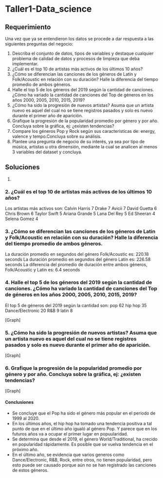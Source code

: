 # Taller1-Data_science

## Requerimiento

Una vez que ya se entendieron los datos se procede a dar respuesta a las siguientes preguntas del negocio:
1. Describa el conjunto de datos, tipos de variables y destaque cualquier problema de calidad de datos y procesos de limpieza que deba implementar.
2. ¿Cuál es el top 10 de artistas más activos de los últimos 10 años?
3. ¿Cómo se diferencian las canciones de los géneros de Latin y Folk/Acoustic en relación con su duración? Halle la diferencia del tiempo promedio de ambos géneros.
4. Halle el top 5 de los géneros del 2019 según la cantidad de canciones. ¿Cómo ha variado la cantidad de canciones del Top de géneros en los años 2000, 2005, 2010, 2015, 2019? 
5. ¿Cómo ha sido la progresión de nuevos artistas? Asuma que un artista nuevo es aquel del cual no se tiene registros pasados y solo es nuevo durante el primer año de aparición.
6. Grafique la progresión de la popularidad promedio por género y por año. Concluya sobre la gráfica, ej: ¿existen tendencias?
7. Compare los géneros Pop y Rock según sus características de: energy, valence y tempo.Concluya sobre su análisis.
8. Plantee una pregunta de negocio de su interés, ya sea por tipo de música, artistas u otra dimensión, mediante la cual se analicen al menos 3 variables del dataset y concluya.


## Soluciones

1. 

### 2. ¿Cuál es el top 10 de artistas más activos de los últimos 10 años?

Los artistas más activos son:
Calvin Harris    7
Drake            7
Avicii           7
David Guetta     6
Chris Brown      6
Taylor Swift     5
Ariana Grande    5
Lana Del Rey     5
Ed Sheeran       4
Selena Gomez     4

### 3. ¿Cómo se diferencian las canciones de los géneros de Latin y Folk/Acoustic en relación con su duración? Halle la diferencia del tiempo promedio de ambos géneros.

La duración promedio en segundos del género Folk/Acoustic es: 220.18 seconds
La duración promedio en segundos del género Latin es:  226.58 seconds
La diferencia del promedio de duración entre ambos géneros, Folk/Acoustic y Latin es:  6.4 seconds

### 4. Halle el top 5 de los géneros del 2019 según la cantidad de canciones. ¿Cómo ha variado la cantidad de canciones del Top de géneros en los años 2000, 2005, 2010, 2015, 2019? 
 El top 5 de géneros del 2019 según la cantidad son:
 pop                 62
hip hop             35
Dance/Electronic    20
R&B                  9
latin                8

[Graph]
### 5. ¿Cómo ha sido la progresión de nuevos artistas? Asuma que un artista nuevo es aquel del cual no se tiene registros pasados y solo es nuevo durante el primer año de aparición.

[Graph]
### 6. Grafique la progresión de la popularidad promedio por género y por año. Concluya sobre la gráfica, ej: ¿existen tendencias?

[Graph]
#### Conclusiones

* Se concluye que el Pop ha sido el género más popular en el periodo de 1999 al 2020.
* En los últimos años, el hip hop ha tomado una tendencia positiva a tal punto de que en el último año igualó al género Pop. Y parece que en los futuros años va a ocupar el primer lugar en popuularidad.
* Se determina que desde el 2019, el género World/Traditional, ha crecido en popularidad rápidamente. Es posible que se vuelva tendencia en el próximo año.
* En el último año, se evidencia que varios generos como Dance/Electronic, R&B, Rock, entre otros, no tienen popularidad, pero esto puede ser causado porque aún no se han registrado las canciones de estos géneros.



